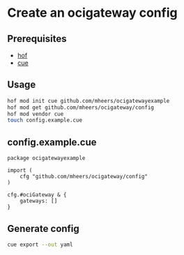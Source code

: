 # Create an ocigateway config

## Prerequisites

- [hof](https://github.com/hofstadter-io/hof)
- [cue](https://github.com/cuelang/cue)

## Usage

```bash
hof mod init cue github.com/mheers/ocigatewayexample
hof mod get github.com/mheers/ocigateway/config
hof mod vendor cue
touch config.example.cue
```

## config.example.cue

```cue
package ocigatewayexample

import (
	cfg "github.com/mheers/ocigateway/config"
)

cfg.#ociGateway & {
	gateways: []
}
```

## Generate config

```bash
cue export --out yaml
```
